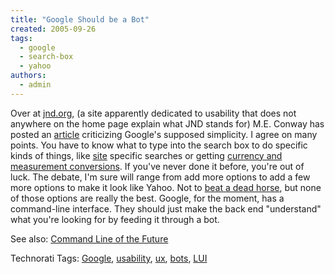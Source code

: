 ```yaml
---
title: "Google Should be a Bot"
created: 2005-09-26
tags: 
  - google
  - search-box
  - yahoo
authors: 
  - admin
---
```


Over at [jnd.org](http://www.jnd.org), (a site apparently dedicated to usability that does not anywhere on the home page explain what JND stands for) M.E. Conway has posted an [article](http://www.jnd.org/dn.mss/the_truth_about_goog.html) criticizing Google's supposed simplicity. I agree on many points. You have to know what to type into the search box to do specific kinds of things, like [site](http://www.google.com/help/refinesearch.html) specific searches or getting [currency and measurement conversions](http://www.google.com/help/features.html#calculator). If you've never done it before, you're out of luck. The debate, I'm sure will range from add more options to add a few more options to make it look like Yahoo. Not to [beat a dead horse](http://banapana.troped.com/archives/2005/01/command_line_of.html), but none of those options are really the best. Google, for the moment, has a command-line interface. They should just make the back end "understand" what you're looking for by feeding it through a bot.

See also: [Command Line of the Future](http://banapana.troped.com/archives/2005/01/command_line_of.html)

Technorati Tags: [Google](http://technorati.com/tag/google), [usability](http://technorati.com/tag/usability), [ux](http://technorati.com/tag/ux), [bots](http://technorati.com/tag/bots), [LUI](http://technorati.com/tag/lui)
